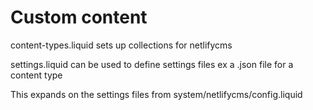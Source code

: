 # Custom content

content-types.liquid sets up collections for netlifycms

settings.liquid can be used to define settings files ex a .json file for a content type

This expands on the settings files from system/netlifycms/config.liquid
